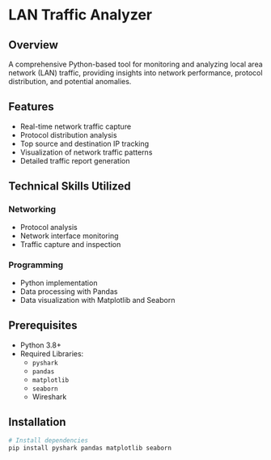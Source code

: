 # LAN Traffic Analyzer

## Overview
A comprehensive Python-based tool for monitoring and analyzing local area network (LAN) traffic, providing insights into network performance, protocol distribution, and potential anomalies.

## Features
- Real-time network traffic capture
- Protocol distribution analysis
- Top source and destination IP tracking
- Visualization of network traffic patterns
- Detailed traffic report generation

## Technical Skills Utilized

### Networking
- Protocol analysis
- Network interface monitoring
- Traffic capture and inspection

### Programming
- Python implementation
- Data processing with Pandas
- Data visualization with Matplotlib and Seaborn

## Prerequisites
- Python 3.8+
- Required Libraries:
  - `pyshark`
  - `pandas`
  - `matplotlib`
  - `seaborn`
  - Wireshark

## Installation
```bash
# Install dependencies
pip install pyshark pandas matplotlib seaborn

